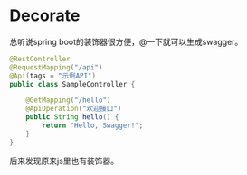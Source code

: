 # Decorate

总听说spring boot的装饰器很方便，@一下就可以生成swagger。
```java
@RestController
@RequestMapping("/api")
@Api(tags = "示例API")
public class SampleController {

    @GetMapping("/hello")
    @ApiOperation("欢迎接口")
    public String hello() {
        return "Hello, Swagger!";
    }
}
```

后来发现原来js里也有装饰器。